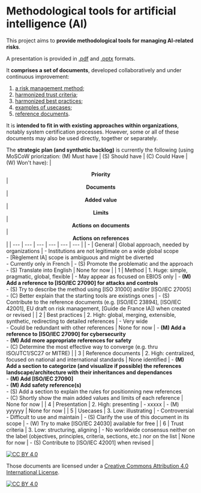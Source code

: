 # Methodological tools for artificial intelligence (AI)

This project aims to **provide methodological tools for managing AI-related risks**.

A presentation is provided in [.pdf](https://github.com/matthieu-grall/ai/blob/main/IA%20-%20Gestion%20des%20risques%20-%20Pr%C3%A9sentation.pdf) and [.pptx](https://github.com/matthieu-grall/ai/blob/main/IA%20-%20Gestion%20des%20risques%20-%20Pr%C3%A9sentation.pptx) formats.

It **comprises a set of documents**, developed collaboratively and under continuous improvement:
1. [a risk management method](https://github.com/matthieu-grall/ai/blob/main/IA%20-%20Gestion%20des%20risques%20-%20M%C3%A9thode.md);
2. [harmonized trust criteria](https://github.com/matthieu-grall/ai/blob/main/IA%20-%20Gestion%20des%20risques%20-%20Crit%C3%A8res%20de%20confiance.md);
3. [harmonized best practices](https://github.com/matthieu-grall/ai/blob/main/IA%20-%20Gestion%20des%20risques%20-%20Bonnes%20pratiques.md);
4. [examples of usecases](https://github.com/matthieu-grall/ai/blob/main/IA%20-%20Gestion%20des%20risques%20-%20Cas%20d'usages.md);
5. [reference documents](https://github.com/matthieu-grall/ai/blob/main/IA%20-%20Gestion%20des%20risques%20-%20Documents%20de%20r%C3%A9f%C3%A9rence.md).

It is **intended to fit in with existing approaches within organizations**, notably system certification processes. However, some or all of these documents may also be used directly, together or separately.

The **strategic plan (and synthetic backlog)** is currently the following (using MoSCoW priorization: (M) Must have | (S) Should have | (C) Could Have | (W) Won't have):
| <center>**Priority**</center> | <center>**Documents**</center> | <center>**Added value**</center> | <center>**Limits**</center> | <center>**Actions on documents**</center> | <center>**Actions on references**</center> |
| --- | --- | --- | --- | --- | --- | 
| - | General | Global approach, needed by organizations | - Institutions are not legitimate on a wide global scope</br>- [Règlement IA] scope is ambiguous and might be diverted</br>- Currently only in French | - (S) Promote the problematic and the approach</br>- (S) Translate into English | None for now |
| 1 | Method | 1. Huge: simple, pragmatic, global, flexible | - May appear as focused on EBIOS only | - **(M) Add a reference to [ISO/IEC 27090] for attacks and controls**</br>- (S) Try to describe the method using [ISO 31000] and/or [ISO/IEC 27005]</br>- (C) Better explain that the starting tools are existings ones | - (S) Contribute to the reference documents (e.g. [ISO/IEC 23894], [ISO/IEC 42001], EU draft on risk management, [Guide de France IA]) when created or revised |
| 2 | Best practices | 2. High: global, merging, extensible, synthetic, redirecting to detailed references | - Very wide</br>- Could be redundant with other references | None for now | - **(M) Add a reference to [ISO/IEC 27090] for cybersecurity**</br>- **(M) Add more appropriate references for safety**</br>- (C) Determine the most effective way to converge (e.g. thru ISO/JTC1/SC27 or MITRE) |
| 3 | Reference documents | 2. High: centralized, focused on national and international standards | None identified | - **(M) Add a section to categorize (and visualize if possible) the references landscape/architecture with their inheritances and dependances**</br>- **(M) Add [ISO/IEC 27090]**</br>- **(M) Add safety reference(s)**</br>- (S) Add a section to explain the rules for positionning new references</br>- (C) Shortly show the main added values and limits of each reference | None for now | 
| 4 | Presentation | 2. High: presenting | - xxxxx | - (M) yyyyyy | None for now |
| 5 | Usecases | 3. Low: illustrating | - Controversial</br>- Difficult to use and maintain | - (S) Clarify the use of this document in its scope | - (W) Try to make [ISO/IEC 24030] available for free |
| 6 | Trust criteria | 3. Low: structuring, aligning | - No worldwide consensus neither on the label (objectives, principles, criteria, sections, etc.) nor on the list | None for now | - (S) Contribute to [ISO/IEC 42001] when revised |


[![CC BY 4.0][cc-by-shield]][cc-by]

Those documents are licensed under a 
[Creative Commons Attribution 4.0 International License][cc-by].

[![CC BY 4.0][cc-by-image]][cc-by]

[cc-by]: http://creativecommons.org/licenses/by/4.0/
[cc-by-image]: https://i.creativecommons.org/l/by/4.0/88x31.png
[cc-by-shield]: https://img.shields.io/badge/License-CC%20BY%204.0-lightgrey.svg
